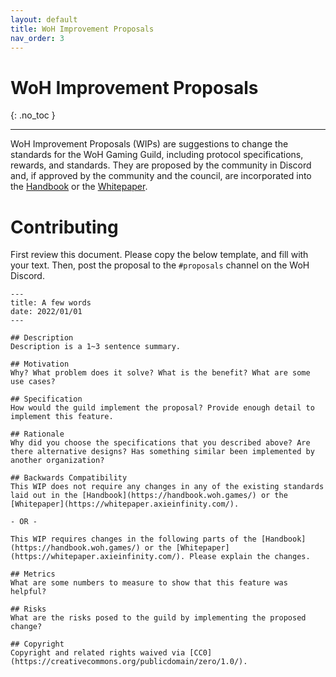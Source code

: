 ```yaml
---
layout: default
title: WoH Improvement Proposals
nav_order: 3
---
```


# WoH Improvement Proposals
{: .no_toc }

----

WoH Improvement Proposals (WIPs) are suggestions to change the standards for the WoH Gaming Guild, including protocol specifications, rewards, and standards. They are proposed by the community in Discord and, if approved by the community and the council, are incorporated into the [Handbook](https://handbook.woh.games/) or the [Whitepaper](https://whitepaper.axieinfinity.com/).

# Contributing

First review this document. Please copy the below template, and fill with your text. Then, post the proposal to the `#proposals` channel on the WoH Discord.
```
---
title: A few words
date: 2022/01/01
---

## Description
Description is a 1~3 sentence summary.

## Motivation
Why? What problem does it solve? What is the benefit? What are some use cases?

## Specification
How would the guild implement the proposal? Provide enough detail to implement this feature.

## Rationale
Why did you choose the specifications that you described above? Are there alternative designs? Has something similar been implemented by another organization?

## Backwards Compatibility
This WIP does not require any changes in any of the existing standards laid out in the [Handbook](https://handbook.woh.games/) or the [Whitepaper](https://whitepaper.axieinfinity.com/).

- OR -

This WIP requires changes in the following parts of the [Handbook](https://handbook.woh.games/) or the [Whitepaper](https://whitepaper.axieinfinity.com/). Please explain the changes.

## Metrics
What are some numbers to measure to show that this feature was helpful?

## Risks
What are the risks posed to the guild by implementing the proposed change?

## Copyright
Copyright and related rights waived via [CC0](https://creativecommons.org/publicdomain/zero/1.0/).
```
